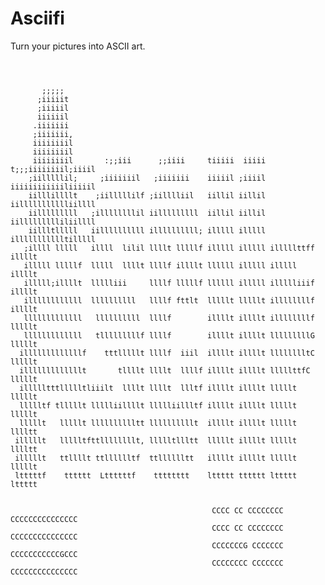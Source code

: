 Asciifi
=======

Turn your pictures into ASCII art.

<pre><code>


       ;;;;;                                                                    
      ;iiiiit                                                                   
      ;iiiiil                                                                   
      iiiiiil                                                                   
     .iiiiiii                                                                   
     ;iiiiiii,                                                                  
     iiiiiiiil                                                                  
     iiiiiiiil                                                                  
     iiiiiiiil       :;;iii      ;;iiii     tiiiii  iiiii t;;;iiiiiiiil;iiiil   
    ;iilllllil;     ;iiiiiiil   ;iiiiiii    iiiiil ;iiiil iiiiiiiiiiiiliiiiil   
    iilllillllt    ;iilllllilf ;iilllliil   iillil iillil iillllllllllliillll   
    iilllllllll   ;illllllllil iilllllllll  iillil iillil iillllllllliliillll   
    iillltlllll   iillllllllll illllllllll; illlll illlll illllllllllltilllll   
   ;illll lllll   illll  lilil llllt lllllf illlll illlll illlllttff   illllt   
   illlll lllllf  lllll  llllt llllf illllt llllll illlll illlll       illllt   
   illlll;illllt  llllliii     llllf lllllf llllll illlll illllliiif   illllt   
   illllllllllll  llllllllll   llllf fttlt  lllllt lllllt illllllllf   illllt   
   lllllllllllll   llllllllll  llllf        illllt illllt illllllllf   lllllt   
   lllllllllllll   tlllllllllf llllf        illllt illllt lllllllllG   lllllt   
  illlllllllllllf    tttlllllt llllf  iiil  illllt illllt lllllllltC   lllllt   
  illlllllllllllt       tllllt llllt  llllf illllt illllt lllllttfC    lllllt   
  illllltttllllltliiilt  llllt llllt  llltf illllt illllt lllllt       lllllt   
  llllltf tlllllt llllliillllt llllliillltf illllt illllt lllllt       lllllt   
  lllllt   lllllt lllllllllltt llllllllllt  illllt illllt lllllt       lllltt   
 illlllt   llllltfttllllllllt, llllltllltt  lllllt illllt lllllt       lllltt   
 illlllt   ttllllt ttlllllltf  ttlllllltt   illllt illllt lllllt       lllllt   
 ltttttf    tttttt  Lttttttf    tttttttt    lttttt tttttt lttttt       lttttt   


                                             CCCC CC CCCCCCCC CCCCCCCCCCCCCCC   
                                             CCCC CC CCCCCCCC CCCCCCCCCCCCCCC   
                                             CCCCCCCG CCCCCCC CCCCCCCCCCCGCCC   
                                             CCCCCCCC CCCCCCC CCCCCCCCCCCCCCC   
                                                                                
                                                                                
                                                                                
</code></pre>
